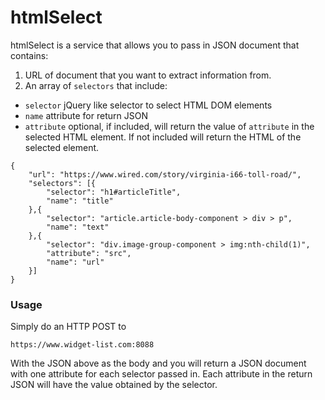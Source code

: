 # htmlSelect

htmlSelect is a service that allows you to pass in JSON document that contains:

1. URL of document that you want to extract information from.
2. An array of `selectors` that include:
  * `selector` jQuery like selector to select HTML DOM elements
  * `name` attribute for return JSON
  * `attribute` optional, if included, will return the value of `attribute` in the selected HTML element.  If not included will return the HTML of the selected element.

``` 
{
	"url": "https://www.wired.com/story/virginia-i66-toll-road/",
	"selectors": [{
		"selector": "h1#articleTitle",
		"name": "title"
	},{
		"selector": "article.article-body-component > div > p",
		"name": "text"
	},{
		"selector": "div.image-group-component > img:nth-child(1)",
		"attribute": "src",
		"name": "url"
	}]
}
```

### Usage
Simply do an HTTP POST to 
```
https://www.widget-list.com:8088
```

With the JSON above as the body and you will return a JSON document with one attribute for each selector passed in.  Each attribute in the return JSON will have the value obtained by the selector.


